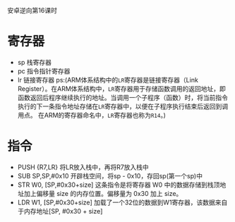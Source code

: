 安卓逆向第16课时
# 寄存器
- sp  栈寄存器
- pc  指令指针寄存器
- lr    链接寄存器  ps:(ARM体系结构中的`LR`寄存器是链接寄存器（Link Register）。在ARM体系结构中，`LR`寄存器用于存储函数调用的返回地址，即函数返回后程序继续执行的地址。当调用一个子程序（函数）时，将当前指令执行的下一条指令地址存储在`LR`寄存器中，以便在子程序执行结束后返回到调用点。   在ARM的寄存器命名中，`LR`寄存器也称为`R14`。)

# 指令
- PUSH {R7,LR} 将LR放入栈中，再将R7放入栈中
- SUB SP,SP,#0x10 开辟栈空间，将sp - 0x10，存回sp(第一个sp)中
- STR  W0, [SP,#0x30+size] 这条指令是将寄存器 W0 中的数据存储到栈顶地址加上偏移量 size 的内存位置。偏移量为 0x30 加上 size。
- LDR  W1, [SP,#0x30+size] 加载了一个32位的数据到W1寄存器，该数据来自于内存地址[SP, #0x30 + size]